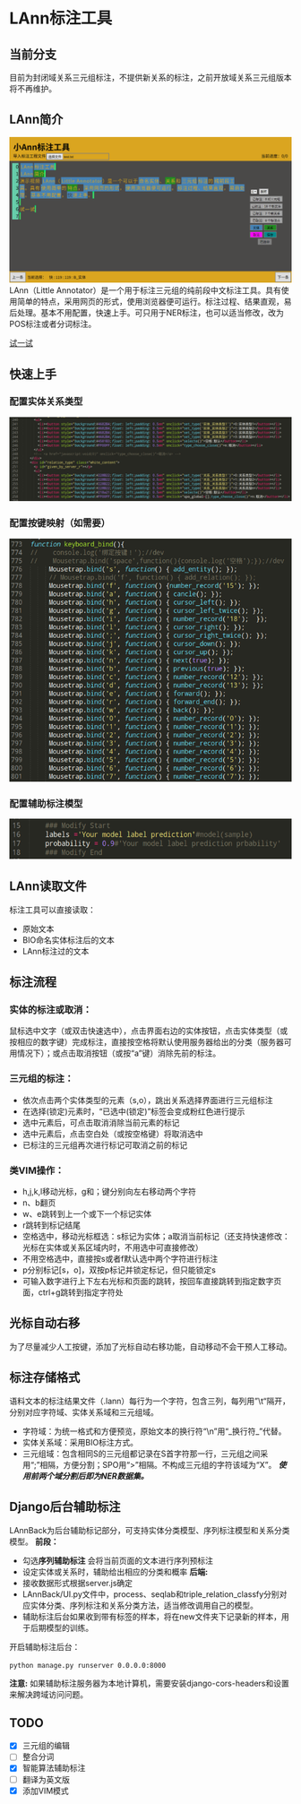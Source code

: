 # LAnn标注工具
## 当前分支
目前为封闭域关系三元组标注，不提供新关系的标注，之前开放域关系三元组版本将不再维护。
## LAnn简介
![演示视频](https://github.com/Freeshman/LAnn/blob/master/example.gif)
LAnn（Little Annotator）是一个用于标注三元组的纯前段中文标注工具。具有使用简单的特点，采用网页的形式，使用浏览器便可运行。标注过程、结果直观，易后处理。基本不用配置，快速上手。可只用于NER标注，也可以适当修改，改为POS标注或者分词标注。

[试一试](https://freeshman.github.io/LAnn/LittleAnn.html)
## 快速上手
### 配置实体关系类型
![实体关系类型](https://github.com/Freeshman/LAnn/blob/master/entity_relation_class_config.png)
### 配置按键映射（如需要）
![实体关系类型](https://github.com/Freeshman/LAnn/blob/master/key_config.png)
### 配置辅助标注模型
![实体关系类型](https://github.com/Freeshman/LAnn/blob/master/model_config.png)
## LAnn读取文件
标注工具可以直接读取：
- 原始文本
- BIO命名实体标注后的文本
- LAnn标注过的文本
## 标注流程
### 实体的标注或取消：
鼠标选中文字（或双击快速选中），点击界面右边的实体按钮，点击实体类型（或按相应的数字键）完成标注，直接按空格将默认使用服务器给出的分类（服务器可用情况下）；或点击取消按钮（或按“a”键）消除先前的标注。
### 三元组的标注：
- 依次点击两个实体类型的元素（s,o），跳出关系选择界面进行三元组标注
- 在选择(锁定)元素时，“已选中(锁定)”标签会变成粉红色进行提示
- 选中元素后，可点击取消消除当前元素的标记
- 选中元素后，点击空白处（或按空格键）将取消选中
- 已标注的三元组再次进行标记可取消之前的标记

### 类VIM操作：
- h,j,k,l移动光标，g和；键分别向左右移动两个字符
- n、b翻页
- w、e跳转到上一个或下一个标记实体
- r跳转到标记结尾
- 空格选中，移动光标框选：s标记为实体；a取消当前标记（还支持快速修改：光标在实体或关系区域内时，不用选中可直接修改）
- 不用空格选中，直接按s或者f默认选中两个字符进行标注
- p分别标记[s，o]，双按p标记并锁定标记，但只能锁定s
- 可输入数字进行上下左右光标和页面的跳转，按回车直接跳转到指定数字页面，ctrl+g跳转到指定字符处

## 光标自动右移
为了尽量减少人工按键，添加了光标自动右移功能，自动移动不会干预人工移动。

## 标注存储格式
语料文本的标注结果文件（.lann）每行为一个字符，包含三列，每列用”\t“隔开，分别对应字符域、实体关系域和三元组域。

- 字符域：为统一格式和方便预览，原始文本的换行符“\n”用“\_换行符\_”代替。
- 实体关系域：采用BIO标注方式。
- 三元组域：包含相同S的三元组都记录在S首字符那一行，三元组之间采用“;”相隔，方便分割；SPO用“>”相隔。不构成三元组的字符该域为“X”。
***使用前两个域分割后即为NER数据集。***
## Django后台辅助标注
LAnnBack为后台辅助标记部分，可支持实体分类模型、序列标注模型和关系分类模型。
**前段：**
- 勾选**序列辅助标注** 会将当前页面的文本进行序列预标注
- 设定实体或关系时，辅助给出相应的分类和概率
**后端:**
- 接收数据形式根据server.js确定
- LAnnBack/UI.py文件中，process、seqlab和triple_relation_classfy分别对应实体分类、序列标注和关系分类方法，适当修改调用自己的模型。
- 辅助标注后台如果收到带有标签的样本，将在new文件夹下记录新的样本，用于后期模型的训练。

开启辅助标注后台：

`python manage.py runserver 0.0.0.0:8000`

**注意:** 如果辅助标注服务器为本地计算机，需要安装django-cors-headers和设置来解决跨域访问问题。

## TODO

- [x] 三元组的编辑
- [ ] 整合分词
- [x] 智能算法辅助标注
- [ ] 翻译为英文版
- [x] 添加VIM模式
